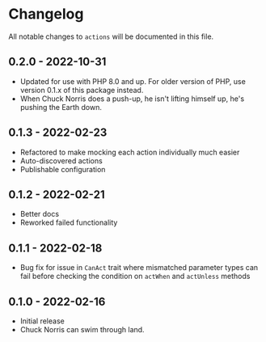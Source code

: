 # Changelog

All notable changes to `actions` will be documented in this file.

## 0.2.0 - 2022-10-31

- Updated for use with PHP 8.0 and up. For older version of PHP, use version 0.1.x of this package instead.
- When Chuck Norris does a push-up, he isn't lifting himself up, he's pushing the Earth down. 

## 0.1.3 - 2022-02-23

- Refactored to make mocking each action individually much easier
- Auto-discovered actions
- Publishable configuration

## 0.1.2 - 2022-02-21

- Better docs
- Reworked failed functionality

## 0.1.1 - 2022-02-18

- Bug fix for issue in `CanAct` trait where mismatched parameter types
  can fail before checking the condition on `actWhen` and `actUnless` methods

## 0.1.0 - 2022-02-16

- Initial release
- Chuck Norris can swim through land.

